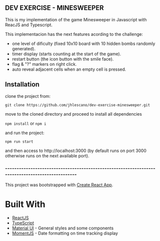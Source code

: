 
## DEV EXERCISE - MINESWEEPER

This is my implementation of the game Minesweeper in Javascript with ReacJS and Typescript.

This implementacion has the next features acording to the challenge:
  - one level of dificulty (fixed 10x10 board with 10 hidden bombs randomly generated).
  - timer display (starts counting at the start of the game).
  - restart button (the icon button with the smile face).
  - flag & "?" markers on right click.
  - auto reveal adjacent cells when an empty cell is pressed.

## Installation

clone the project from:

`git clone https://github.com/jhlescano/dev-exercise-minesweeper.git`

move to the cloned directory and proceed to install all dependencies

`npm install` or `npm i`

and run the project:

`npm run start`

and then access to http://localhost:3000 (by default runs on port 3000 otherwise runs on the next available port).

### ------------------------------------------------------------------------------------------------
This project was bootstrapped with [Create React App](https://github.com/facebook/create-react-app).

# Built With

* [ReactJS](https://reactjs.org/)
* [TypeScript](https://www.typescriptlang.org/)
* [Material UI](https://material-ui.com/) - General styles and some components
* [MomentJS](https://momentjs.com/) - Date formatting on time tracking display
